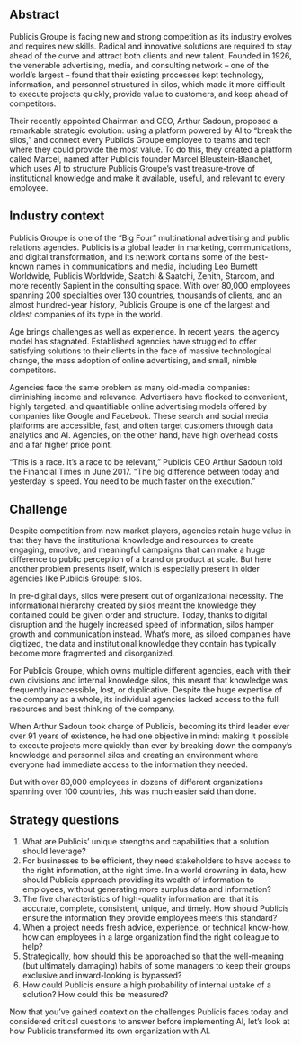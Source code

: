 ## Abstract

Publicis Groupe is facing new and strong competition as its industry evolves and requires new skills. Radical and innovative solutions are required to stay ahead of the curve and attract both clients and new talent. Founded in 1926, the venerable advertising, media, and consulting network – one of the world’s largest – found that their existing processes kept technology, information, and personnel structured in silos, which made it more difficult to execute projects quickly, provide value to customers, and keep ahead of competitors.

Their recently appointed Chairman and CEO, Arthur Sadoun, proposed a remarkable strategic evolution: using a platform powered by AI to “break the silos,” and connect every Publicis Groupe employee to teams and tech where they could provide the most value. To do this, they created a platform called Marcel, named after Publicis founder Marcel Bleustein-Blanchet, which uses AI to structure Publicis Groupe’s vast treasure-trove of institutional knowledge and make it available, useful, and relevant to every employee.

## Industry context

Publicis Groupe is one of the “Big Four” multinational advertising and public relations agencies. Publicis is a global leader in marketing, communications, and digital transformation, and its network contains some of the best-known names in communications and media, including Leo Burnett Worldwide, Publicis Worldwide, Saatchi & Saatchi, Zenith, Starcom, and more recently Sapient in the consulting space. With over 80,000 employees spanning 200 specialties over 130 countries, thousands of clients, and an almost hundred-year history, Publicis Groupe is one of the largest and oldest companies of its type in the world.

Age brings challenges as well as experience. In recent years, the agency model has stagnated. Established agencies have struggled to offer satisfying solutions to their clients in the face of massive technological change, the mass adoption of online advertising, and small, nimble competitors.

Agencies face the same problem as many old-media companies: diminishing income and relevance. Advertisers have flocked to convenient, highly targeted, and quantifiable online advertising models offered by companies like Google and Facebook. These search and social media platforms are accessible, fast, and often target customers through data analytics and AI. Agencies, on the other hand, have high overhead costs and a far higher price point.

“This is a race. It’s a race to be relevant,” Publicis CEO Arthur Sadoun told the Financial Times in June 2017. “The big difference between today and yesterday is speed. You need to be much faster on the execution.”

## Challenge

Despite competition from new market players, agencies retain huge value in that they have the institutional knowledge and resources to create engaging, emotive, and meaningful campaigns that can make a huge difference to public perception of a brand or product at scale. But here another problem presents itself, which is especially present in older agencies like Publicis Groupe: silos.

In pre-digital days, silos were present out of organizational necessity. The informational hierarchy created by silos meant the knowledge they contained could be given order and structure. Today, thanks to digital disruption and the hugely increased speed of information, silos hamper growth and communication instead. What’s more, as siloed companies have digitized, the data and institutional knowledge they contain has typically become more fragmented and disorganized.

For Publicis Groupe, which owns multiple different agencies, each with their own divisions and internal knowledge silos, this meant that knowledge was frequently inaccessible, lost, or duplicative. Despite the huge expertise of the company as a whole, its individual agencies lacked access to the full resources and best thinking of the company.

When Arthur Sadoun took charge of Publicis, becoming its third leader ever over 91 years of existence, he had one objective in mind: making it possible to execute projects more quickly than ever by breaking down the company’s knowledge and personnel silos and creating an environment where everyone had immediate access to the information they needed.

But with over 80,000 employees in dozens of different organizations spanning over 100 countries, this was much easier said than done.

## Strategy questions

1. What are Publicis’ unique strengths and capabilities that a solution should leverage?
2. For businesses to be efficient, they need stakeholders to have access to the right information, at the right time. In a world drowning in data, how should Publicis approach providing its wealth of information to employees, without generating more surplus data and information?
3. The five characteristics of high-quality information are: that it is accurate, complete, consistent, unique, and timely. How should Publicis ensure the information they provide employees meets this standard?
4. When a project needs fresh advice, experience, or technical know-how, how can employees in a large organization find the right colleague to help?
5. Strategically, how should this be approached so that the well-meaning (but ultimately damaging) habits of some managers to keep their groups exclusive and inward-looking is bypassed?
6. How could Publicis ensure a high probability of internal uptake of a solution? How could this be measured?

Now that you’ve gained context on the challenges Publicis faces today and considered critical questions to answer before implementing AI, let’s look at how Publicis transformed its own organization with AI.